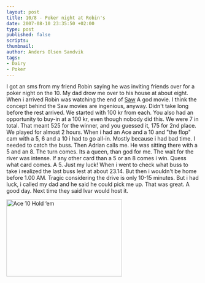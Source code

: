 ```yaml
---
layout: post
title: 10/8 - Poker night at Robin's
date: 2007-08-10 23:35:50 +02:00
type: post
published: false
scripts:
thumbnail:
author: Anders Olsen Sandvik
tags:
- Dairy
- Poker
---
```

<p>I got an sms from my friend Robin saying he was inviting friends over for a poker night on the 10. My dad drow me over to his house at about eight.<br />
When i arrived Robin was watching the end of <a href="http://www.imdb.com/title/tt0387564/" title="Saw">Saw</a> A god movie. I think the concept behind the Saw movies are ingenious, anyway. Didn't take long before the rest arrived. We started with 100 kr from each. You also had an opportunity to buy-in at a 100 kr, even though nobody did this. We were 7 in total. That meant 525 for the winner, and you guessed it, 175 for 2nd place. We played for almost 2 hours. When i had an Ace and a 10 and "the flop" cam with a 5, 6 and a 10 i had to go all-in. Mostly because i had bad time. I needed to catch the buss. Then Adrian calls me. He was sitting there with a 5 and an 8. The turn comes. Its a queen, than god for me. The wait for the river was intense. If any other card than a 5 or an 8 comes i win. Quess what card comes. A 5. Just my luck! When i went to check what buss to take i realized the last buss lest at about 23.14. But then i wouldn't be home before 1.00 AM. Tragic considering the drive is only 10-15 minutes. But i had luck, i called my dad and he said he could pick me up. That was great. A good day. Next time they said Ivar would host it.</p>
<p><img src="{{ site.baseurl }}/images/holdem.jpg" alt="Ace 10 Hold ‘em" align="bottom" height="201" width="301" /></p>
